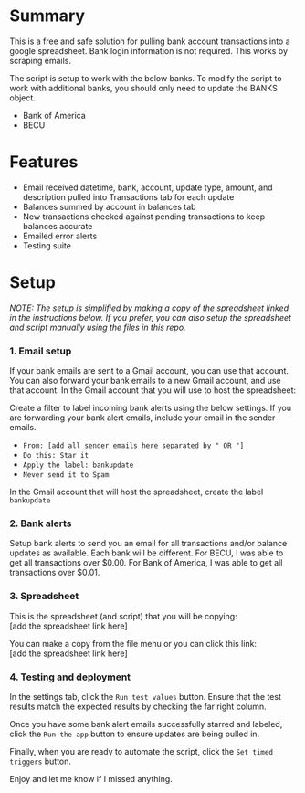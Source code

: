 # Summary

This is a free and safe solution for pulling bank account transactions into a google spreadsheet. Bank login information is not required. This works by scraping emails.

The script is setup to work with the below banks. To modify the script to work with additional banks, you should only need to update the BANKS object.
- Bank of America
- BECU

# Features

- Email received datetime, bank, account, update type, amount, and description pulled into Transactions tab for each update
- Balances summed by account in balances tab
- New transactions checked against pending transactions to keep balances accurate
- Emailed error alerts
- Testing suite

# Setup

_NOTE: The setup is simplified by making a copy of the spreadsheet linked in the instructions below. If you prefer, you can also setup the spreadsheet and script manually using the files in this repo._

### 1. Email setup
If your bank emails are sent to a Gmail account, you can use that account. You can also forward your bank emails to a new Gmail account, and use that account. In the Gmail account that you will use to host the spreadsheet:

Create a filter to label incoming bank alerts using the below settings.  If you are forwarding your bank alert emails, include your email in the sender emails.
- `From: [add all sender emails here separated by " OR "]`
- `Do this: Star it`
- `Apply the label: bankupdate`
- `Never send it to Spam`

In the Gmail account that will host the spreadsheet, create the label `bankupdate`

### 2. Bank alerts
Setup bank alerts to send you an email for all transactions and/or balance updates as available.  Each bank will be different.  For BECU, I was able to get all transactions over $0.00.  For Bank of America, I was able to get all transactions over $0.01.

### 3. Spreadsheet
This is the spreadsheet (and script) that you will be copying:  
[add the spreadsheet link here]

You can make a copy from the file menu or you can click this link:  
[add the spreadsheet link here]

### 4. Testing and deployment

In the settings tab, click the `Run test values` button.  Ensure that the test results match the expected results by checking the far right column.

Once you have some bank alert emails successfully starred and labeled, click the `Run the app` button to ensure updates are being pulled in.

Finally, when you are ready to automate the script, click the `Set timed triggers` button.

Enjoy and let me know if I missed anything.
